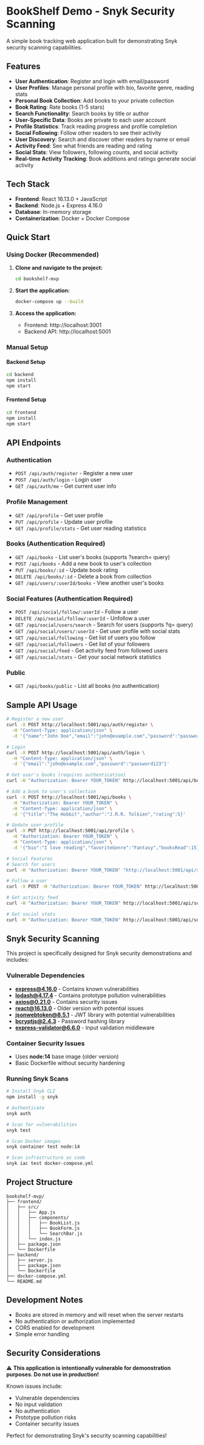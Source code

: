 # BookShelf Demo - Snyk Security Scanning

A simple book tracking web application built for demonstrating Snyk security scanning capabilities.

## Features

- **User Authentication**: Register and login with email/password
- **User Profiles**: Manage personal profile with bio, favorite genre, reading stats
- **Personal Book Collection**: Add books to your private collection
- **Book Rating**: Rate books (1-5 stars)
- **Search Functionality**: Search books by title or author
- **User-Specific Data**: Books are private to each user account
- **Profile Statistics**: Track reading progress and profile completion
- **Social Following**: Follow other readers to see their activity
- **User Discovery**: Search and discover other readers by name or email
- **Activity Feed**: See what friends are reading and rating
- **Social Stats**: View followers, following counts, and social activity
- **Real-time Activity Tracking**: Book additions and ratings generate social activity

## Tech Stack

- **Frontend**: React 16.13.0 + JavaScript
- **Backend**: Node.js + Express 4.16.0
- **Database**: In-memory storage
- **Containerization**: Docker + Docker Compose

## Quick Start

### Using Docker (Recommended)

1. **Clone and navigate to the project:**
   ```bash
   cd bookshelf-mvp
   ```

2. **Start the application:**
   ```bash
   docker-compose up --build
   ```

3. **Access the application:**
   - Frontend: http://localhost:3001
   - Backend API: http://localhost:5001

### Manual Setup

#### Backend Setup
```bash
cd backend
npm install
npm start
```

#### Frontend Setup
```bash
cd frontend
npm install
npm start
```

## API Endpoints

### Authentication
- `POST /api/auth/register` - Register a new user
- `POST /api/auth/login` - Login user
- `GET /api/auth/me` - Get current user info

### Profile Management
- `GET /api/profile` - Get user profile
- `PUT /api/profile` - Update user profile
- `GET /api/profile/stats` - Get user reading statistics

### Books (Authentication Required)
- `GET /api/books` - List user's books (supports ?search= query)
- `POST /api/books` - Add a new book to user's collection
- `PUT /api/books/:id` - Update book rating
- `DELETE /api/books/:id` - Delete a book from collection
- `GET /api/users/:userId/books` - View another user's books

### Social Features (Authentication Required)
- `POST /api/social/follow/:userId` - Follow a user
- `DELETE /api/social/follow/:userId` - Unfollow a user
- `GET /api/social/users/search` - Search for users (supports ?q= query)
- `GET /api/social/users/:userId` - Get user profile with social stats
- `GET /api/social/following` - Get list of users you follow
- `GET /api/social/followers` - Get list of your followers
- `GET /api/social/feed` - Get activity feed from followed users
- `GET /api/social/stats` - Get your social network statistics

### Public
- `GET /api/books/public` - List all books (no authentication)

## Sample API Usage

```bash
# Register a new user
curl -X POST http://localhost:5001/api/auth/register \
  -H "Content-Type: application/json" \
  -d '{"name":"John Doe","email":"john@example.com","password":"password123"}'

# Login
curl -X POST http://localhost:5001/api/auth/login \
  -H "Content-Type: application/json" \
  -d '{"email":"john@example.com","password":"password123"}'

# Get user's books (requires authentication)
curl -H "Authorization: Bearer YOUR_TOKEN" http://localhost:5001/api/books

# Add a book to user's collection
curl -X POST http://localhost:5001/api/books \
  -H "Authorization: Bearer YOUR_TOKEN" \
  -H "Content-Type: application/json" \
  -d '{"title":"The Hobbit","author":"J.R.R. Tolkien","rating":5}'

# Update user profile
curl -X PUT http://localhost:5001/api/profile \
  -H "Authorization: Bearer YOUR_TOKEN" \
  -H "Content-Type: application/json" \
  -d '{"bio":"I love reading","favoriteGenre":"Fantasy","booksRead":15}'

# Social Features
# Search for users
curl -H "Authorization: Bearer YOUR_TOKEN" "http://localhost:5001/api/social/users/search?q=alice"

# Follow a user
curl -X POST -H "Authorization: Bearer YOUR_TOKEN" http://localhost:5001/api/social/follow/2

# Get activity feed
curl -H "Authorization: Bearer YOUR_TOKEN" http://localhost:5001/api/social/feed

# Get social stats
curl -H "Authorization: Bearer YOUR_TOKEN" http://localhost:5001/api/social/stats
```

## Snyk Security Scanning

This project is specifically designed for Snyk security demonstrations and includes:

### Vulnerable Dependencies
- **express@4.16.0** - Contains known vulnerabilities
- **lodash@4.17.4** - Contains prototype pollution vulnerabilities
- **axios@0.21.0** - Contains security issues
- **react@16.13.0** - Older version with potential issues
- **jsonwebtoken@8.5.1** - JWT library with potential vulnerabilities
- **bcryptjs@2.4.3** - Password hashing library
- **express-validator@6.6.0** - Input validation middleware

### Container Security Issues
- Uses **node:14** base image (older version)
- Basic Dockerfile without security hardening

### Running Snyk Scans

```bash
# Install Snyk CLI
npm install -g snyk

# Authenticate
snyk auth

# Scan for vulnerabilities
snyk test

# Scan Docker images
snyk container test node:14

# Scan infrastructure as code
snyk iac test docker-compose.yml
```

## Project Structure

```
bookshelf-mvp/
├── frontend/
│   ├── src/
│   │   ├── App.js
│   │   ├── components/
│   │   │   ├── BookList.js
│   │   │   ├── BookForm.js
│   │   │   └── SearchBar.js
│   │   └── index.js
│   ├── package.json
│   └── Dockerfile
├── backend/
│   ├── server.js
│   ├── package.json
│   └── Dockerfile
├── docker-compose.yml
└── README.md
```

## Development Notes

- Books are stored in memory and will reset when the server restarts
- No authentication or authorization implemented
- CORS enabled for development
- Simple error handling

## Security Considerations

⚠️ **This application is intentionally vulnerable for demonstration purposes. Do not use in production!**

Known issues include:
- Vulnerable dependencies
- No input validation
- No authentication
- Prototype pollution risks
- Container security issues

Perfect for demonstrating Snyk's security scanning capabilities!